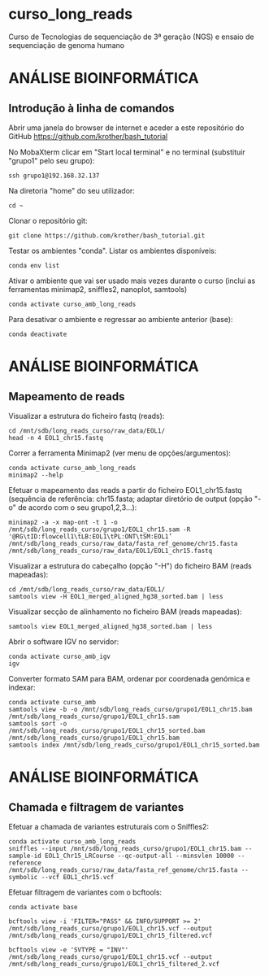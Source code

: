 # curso_long_reads
Curso de Tecnologias de sequenciação de 3ª geração (NGS) e ensaio de sequenciação de genoma humano

# ANÁLISE BIOINFORMÁTICA
## Introdução à linha de comandos 
Abrir uma janela do browser de internet e aceder a este repositório do GitHub https://github.com/krother/bash_tutorial

No MobaXterm clicar em "Start local terminal" e no terminal (substituir "grupo1" pelo seu grupo):

```
ssh grupo1@192.168.32.137
```

Na diretoria "home" do seu utilizador: 
```
cd ~
```

Clonar o repositório git:
```
git clone https://github.com/krother/bash_tutorial.git
```

Testar os ambientes "conda". Listar os ambientes disponíveis:
```
conda env list
```
Ativar o ambiente que vai ser usado mais vezes durante o curso (inclui as ferramentas minimap2, sniffles2, nanoplot, samtools)
```
conda activate curso_amb_long_reads
```
Para desativar o ambiente e regressar ao ambiente anterior (base):
```
conda deactivate
```

# ANÁLISE BIOINFORMÁTICA
## Mapeamento de reads
Visualizar a estrutura do ficheiro fastq (reads):
```
cd /mnt/sdb/long_reads_curso/raw_data/EOL1/
head -n 4 EOL1_chr15.fastq
```

Correr a ferramenta Minimap2 (ver menu de opções/argumentos):
```
conda activate curso_amb_long_reads
minimap2 --help
```

Efetuar o mapeamento das reads a partir do ficheiro EOL1_chr15.fastq (sequência de referência: chr15.fasta; adaptar diretório de output (opção "-o" de acordo com o seu grupo1,2,3...):
```
minimap2 -a -x map-ont -t 1 -o /mnt/sdb/long_reads_curso/grupo1/EOL1_chr15.sam -R '@RG\tID:flowcell1\tLB:EOL1\tPL:ONT\tSM:EOL1’ /mnt/sdb/long_reads_curso/raw_data/fasta_ref_genome/chr15.fasta /mnt/sdb/long_reads_curso/raw_data/EOL1/EOL1_chr15.fastq
```

Visualizar a estrutura do cabeçalho (opção "-H") do ficheiro BAM (reads mapeadas):
```
cd /mnt/sdb/long_reads_curso/raw_data/EOL1/
samtools view -H EOL1_merged_aligned_hg38_sorted.bam | less
``` 

Visualizar secção de alinhamento no ficheiro BAM (reads mapeadas):
```
samtools view EOL1_merged_aligned_hg38_sorted.bam | less
```

Abrir o software IGV no servidor:
```
conda activate curso_amb_igv
igv
```

Converter formato SAM para BAM, ordenar por coordenada genómica e indexar:
```
conda activate curso_amb
samtools view -b -o /mnt/sdb/long_reads_curso/grupo1/EOL1_chr15.bam /mnt/sdb/long_reads_curso/grupo1/EOL1_chr15.sam
samtools sort -o /mnt/sdb/long_reads_curso/grupo1/EOL1_chr15_sorted.bam /mnt/sdb/long_reads_curso/grupo1/EOL1_chr15.bam
samtools index /mnt/sdb/long_reads_curso/grupo1/EOL1_chr15_sorted.bam
```

# ANÁLISE BIOINFORMÁTICA
## Chamada e filtragem de variantes
Efetuar a chamada de variantes estruturais com o Sniffles2:
```
conda activate curso_amb_long_reads
sniffles --input /mnt/sdb/long_reads_curso/grupo1/EOL1_chr15.bam --sample-id EOL1_Chr15_LRCourse --qc-output-all --minsvlen 10000 --reference /mnt/sdb/long_reads_curso/raw_data/fasta_ref_genome/chr15.fasta --symbolic --vcf EOL1_chr15.vcf
```

Efetuar filtragem de variantes com o bcftools:
```
conda activate base

bcftools view -i 'FILTER="PASS" && INFO/SUPPORT >= 2' /mnt/sdb/long_reads_curso/grupo1/EOL1_chr15.vcf --output /mnt/sdb/long_reads_curso/grupo1/EOL1_chr15_filtered.vcf

bcftools view -e 'SVTYPE = "INV"' /mnt/sdb/long_reads_curso/grupo1/EOL1_chr15.vcf --output /mnt/sdb/long_reads_curso/grupo1/EOL1_chr15_filtered_2.vcf
``` 
